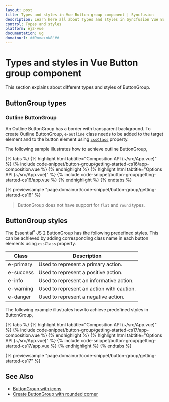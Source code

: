 ```yaml
---
layout: post
title: Types and styles in Vue Button group component | Syncfusion
description: Learn here all about Types and styles in Syncfusion Vue Button group component of Syncfusion Essential JS 2 and more.
control: Types and styles 
platform: ej2-vue
documentation: ug
domainurl: ##DomainURL##
---
```


# Types and styles in Vue Button group component

This section explains about different types and styles of ButtonGroup.

## ButtonGroup types

### Outline ButtonGroup

An Outline ButtonGroup has a border with transparent background. To create Outline ButtonGroup, `e-outline` class needs to be added to the target element and to the button element using [`cssClass`](https://ej2.syncfusion.com/vue/documentation/api/button/#cssclass) property.

The following sample illustrates how to achieve outline ButtonGroup,

{% tabs %}
{% highlight html tabtitle="Composition API (~/src/App.vue)" %}
{% include code-snippet/button-group/getting-started-cs16/app-composition.vue %}
{% endhighlight %}
{% highlight html tabtitle="Options API (~/src/App.vue)" %}
{% include code-snippet/button-group/getting-started-cs16/app.vue %}
{% endhighlight %}
{% endtabs %}
        
{% previewsample "page.domainurl/code-snippet/button-group/getting-started-cs16" %}

> ButtonGroup does not have support for `flat` and `round` types.

## ButtonGroup styles

The Essential<sup style="font-size:70%">&reg;</sup> JS 2 ButtonGroup has the following predefined styles. This can be achieved by adding corresponding class name in each button elements using `cssClass` property.

| Class | Description |
| -------- | -------- |
| e-primary | Used to represent a primary action. |
| e-success | Used to represent a positive action. |
| e-info |  Used to represent an informative action. |
| e-warning | Used to represent an action with caution. |
| e-danger | Used to represent a negative action. |

The following example illustrates how to achieve predefined styles in ButtonGroup,

{% tabs %}
{% highlight html tabtitle="Composition API (~/src/App.vue)" %}
{% include code-snippet/button-group/getting-started-cs17/app-composition.vue %}
{% endhighlight %}
{% highlight html tabtitle="Options API (~/src/App.vue)" %}
{% include code-snippet/button-group/getting-started-cs17/app.vue %}
{% endhighlight %}
{% endtabs %}
        
{% previewsample "page.domainurl/code-snippet/button-group/getting-started-cs17" %}

## See Also

* [ButtonGroup with icons](./how-to/create-buttongroup-with-icons)
* [Create ButtonGroup with rounded corner](./how-to/create-buttongroup-with-rounded-corner)
